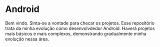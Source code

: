 # Android

Bem vindo. Sinta-se a vontade para checar os projetos.
Esse repositório trata da minha evolução como desenvolvdedor Android. Haverá projetos mais básicos e mais complexos, demonstrando gradualmente minha evolução nessa área.

